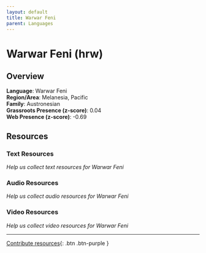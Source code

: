 ```yaml
---
layout: default
title: Warwar Feni
parent: Languages
---
```


# Warwar Feni (hrw)

## Overview

**Language**: Warwar Feni  
**Region/Area**: Melanesia, Pacific  
**Family**: Austronesian  
**Grassroots Presence (z-score)**: 0.04  
**Web Presence (z-score)**: -0.69  

## Resources

### Text Resources
*Help us collect text resources for Warwar Feni*

### Audio Resources
*Help us collect audio resources for Warwar Feni*

### Video Resources
*Help us collect video resources for Warwar Feni*

---

[Contribute resources](https://forms.office.com/e/1SfLJx3u1r){: .btn .btn-purple }
